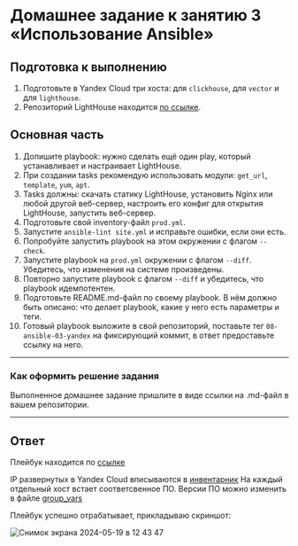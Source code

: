 # Домашнее задание к занятию 3 «Использование Ansible»

## Подготовка к выполнению

1. Подготовьте в Yandex Cloud три хоста: для `clickhouse`, для `vector` и для `lighthouse`.
2. Репозиторий LightHouse находится [по ссылке](https://github.com/VKCOM/lighthouse).

## Основная часть

1. Допишите playbook: нужно сделать ещё один play, который устанавливает и настраивает LightHouse.
2. При создании tasks рекомендую использовать модули: `get_url`, `template`, `yum`, `apt`.
3. Tasks должны: скачать статику LightHouse, установить Nginx или любой другой веб-сервер, настроить его конфиг для открытия LightHouse, запустить веб-сервер.
4. Подготовьте свой inventory-файл `prod.yml`.
5. Запустите `ansible-lint site.yml` и исправьте ошибки, если они есть.
6. Попробуйте запустить playbook на этом окружении с флагом `--check`.
7. Запустите playbook на `prod.yml` окружении с флагом `--diff`. Убедитесь, что изменения на системе произведены.
8. Повторно запустите playbook с флагом `--diff` и убедитесь, что playbook идемпотентен.
9. Подготовьте README.md-файл по своему playbook. В нём должно быть описано: что делает playbook, какие у него есть параметры и теги.
10. Готовый playbook выложите в свой репозиторий, поставьте тег `08-ansible-03-yandex` на фиксирующий коммит, в ответ предоставьте ссылку на него.

---

### Как оформить решение задания

Выполненное домашнее задание пришлите в виде ссылки на .md-файл в вашем репозитории.

---

## Ответ
Плейбук находится по [ссылке](https://github.com/alexandreevich/mnt-homeworks/blob/MNT-video/08-ansible-03-yandex/site.yml)

IP развернутых в Yandex Cloud вписываются в [инвентарник](https://github.com/alexandreevich/mnt-homeworks/tree/MNT-video/08-ansible-03-yandex/inventory)
На каждый отдельный хост встает соответсвенное ПО. 
Версии ПО можно изменить в файле [group_vars](https://github.com/alexandreevich/mnt-homeworks/tree/MNT-video/08-ansible-03-yandex/group_vars)

Плейбук успешно отрабатывает, прикладываю скриншот: 

![Снимок экрана 2024-05-19 в 12 43 47](https://github.com/alexandreevich/mnt-homeworks/assets/109306886/a27791ae-c681-439f-afd4-7c9bf1cedce5)
